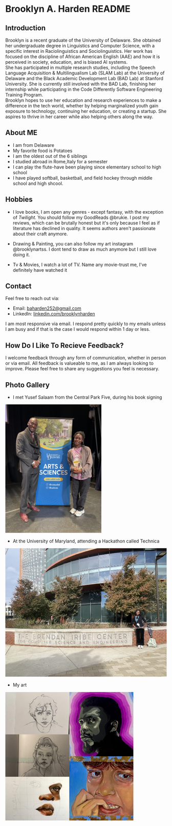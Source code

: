 # Brooklyn A. Harden README

## Introduction

Brooklyn is a recent graduate of the University of Delaware. She obtained her undergraduate degree in Linguistics and Computer Science, with a specific interest in Raciolinguistics and Sociolinguistics. Her work has focused on the discipline of African American English (AAE) and how it is perceived in society, education, and is biased AI systems.
<br>
She has participated in multiple research studies, including the Speech Language Acquisition & Multilingualism Lab (SLAM Lab) at the University of Delaware and the Black Academic Development Lab (BAD Lab) at Stanford University. She is currently still involved with the BAD Lab, finishing her internship while participating in the Code Differently Software Engineering Training Program.
<br>
Brooklyn hopes to use her education and research experiences to make a difference in the tech world, whether by helping marginalized youth gain exposure to technology, continuing her education, or creating a startup. She aspires to thrive in her career while also helping others along the way.

## About ME

* I am from Delaware
* My favorite food is Potatoes 
* I am the oldest out of the 6 siblings
* I studied abroad in Rome,Italy for a semester
* I can play the flute-have been playing since elementary school to high school
* I have played softball, basketball, and field hockey through middle school and high shcool.

## Hobbies

* I love books, I am open any genres - except fantasy, with the exception of <i>Twilight.</i> You should follow my GoodReads @brukie. I post my reviews, which can be brutally honest but it's only because I feel as if literature has declined in quality. It seems authors aren't passionate about their craft anymore.

* Drawing & Painting, you can also follow my art instagram @brooklynartss. I dont tend to draw as much anymore but I still love doing it.

* Tv & Movies, I watch a lot of TV. Name any movie-trust me, I've definitely have watched it

## Contact

Feel free to reach out via:

* Email: baharden252@gmail.com
* LinkedIn: <a href="https://www.linkedin.com/in/brooklyn-harden-07b5a6276" alt="_blank">linkedin.com/brooklynharden</a>

I am most responsive via email. I respond pretty quickly to my emails unless I am busy and if that is the case I would respond within 1 day or less. 

## How Do I Like To Recieve Feedback?

I welcome feedback through any form of communication, whether in person or via email. All feedback is valueable to me, as I am always looking to improve. Please feel free to share any suggestions you feel is necessary. 

## Photo Gallery

* I met Yusef Salaam from the Central Park Five, during his book signing

<img src="images/YusefSalaam.jpg" height=400 />

* At the University of Maryland, attending a Hackathon called Technica

<img src="images/technica.HEIC" height=400 />

* My art
<img src="images/art.JPEG" height=400 />










